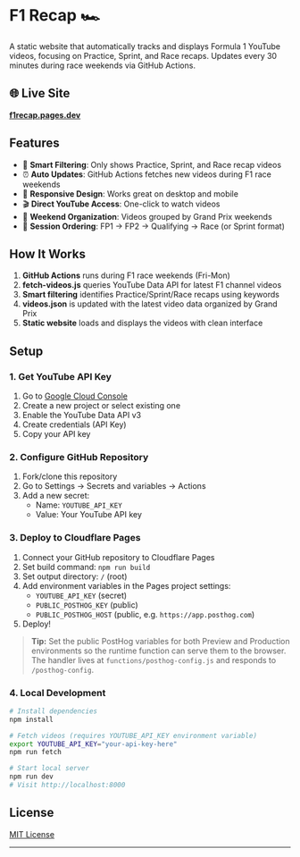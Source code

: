 # F1 Recap 🏎️

A static website that automatically tracks and displays Formula 1 YouTube videos, focusing on Practice, Sprint, and Race recaps. Updates every 30 minutes during race weekends via GitHub Actions.

## 🌐 Live Site

**[f1recap.pages.dev](https://f1recap.pages.dev)**

## Features

- 🎯 **Smart Filtering**: Only shows Practice, Sprint, and Race recap videos
- ⏰ **Auto Updates**: GitHub Actions fetches new videos during F1 race weekends
- 📱 **Responsive Design**: Works great on desktop and mobile
- 🎬 **Direct YouTube Access**: One-click to watch videos
- 📅 **Weekend Organization**: Videos grouped by Grand Prix weekends
- 🏁 **Session Ordering**: FP1 → FP2 → Qualifying → Race (or Sprint format)

## How It Works

1. **GitHub Actions** runs during F1 race weekends (Fri-Mon)
2. **fetch-videos.js** queries YouTube Data API for latest F1 channel videos
3. **Smart filtering** identifies Practice/Sprint/Race recaps using keywords
4. **videos.json** is updated with the latest video data organized by Grand Prix
5. **Static website** loads and displays the videos with clean interface

## Setup

### 1. Get YouTube API Key

1. Go to [Google Cloud Console](https://console.cloud.google.com/)
2. Create a new project or select existing one
3. Enable the YouTube Data API v3
4. Create credentials (API Key)
5. Copy your API key

### 2. Configure GitHub Repository

1. Fork/clone this repository
2. Go to Settings → Secrets and variables → Actions
3. Add a new secret:
   - Name: `YOUTUBE_API_KEY`
   - Value: Your YouTube API key

### 3. Deploy to Cloudflare Pages

1. Connect your GitHub repository to Cloudflare Pages
2. Set build command: `npm run build`
3. Set output directory: `/` (root)
4. Add environment variables in the Pages project settings:
   - `YOUTUBE_API_KEY` (secret)
   - `PUBLIC_POSTHOG_KEY` (public)
   - `PUBLIC_POSTHOG_HOST` (public, e.g. `https://app.posthog.com`)
5. Deploy!
> **Tip:** Set the public PostHog variables for both Preview and Production environments so the runtime function can serve them to the browser. The handler lives at `functions/posthog-config.js` and responds to `/posthog-config`.

### 4. Local Development

```bash
# Install dependencies
npm install

# Fetch videos (requires YOUTUBE_API_KEY environment variable)
export YOUTUBE_API_KEY="your-api-key-here"
npm run fetch

# Start local server
npm run dev
# Visit http://localhost:8000
```

## License

[MIT License](./LICENSE)

---
